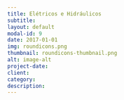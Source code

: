 ```yaml
---
title: Elétricos e Hidráulicos
subtitle:
layout: default
modal-id: 9
date: 2017-01-01
img: roundicons.png
thumbnail: roundicons-thumbnail.png
alt: image-alt
project-date:
client:
category:
description:
---
```

